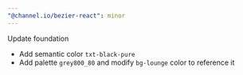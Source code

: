 ```yaml
---
"@channel.io/bezier-react": minor
---
```


Update foundation

- Add semantic color `txt-black-pure`
- Add palette `grey800_80` and modify `bg-lounge` color to reference it

